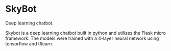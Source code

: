 # SkyBot
Deep learning chatbot.

Skybot is a deep learning chatbot built in python and utilizes the Flask micro framework.
The models were trained with a 4-layer neural network using tensorflow and tflearn.
